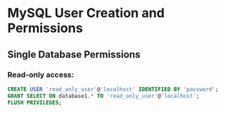# MySQL User Creation and Permissions

## Single Database Permissions

### Read-only access:

```sql
CREATE USER 'read_only_user'@'localhost' IDENTIFIED BY 'password';
GRANT SELECT ON database1.* TO 'read_only_user'@'localhost';
FLUSH PRIVILEGES;

